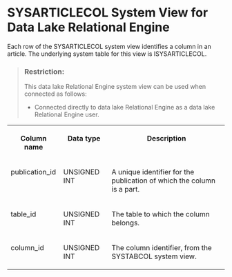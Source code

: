 <!-- loio3be6c15d6c5f1014ae52e9d129434364 -->

# SYSARTICLECOL System View for Data Lake Relational Engine

Each row of the SYSARTICLECOL system view identifies a column in an article. The underlying system table for this view is ISYSARTICLECOL.



> ### Restriction:  
> This data lake Relational Engine system view can be used when connected as follows:
> 
> -   Connected directly to data lake Relational Engine as a data lake Relational Engine user.




<table>
<tr>
<th valign="top">

Column name



</th>
<th valign="top">

Data type



</th>
<th valign="top">

Description



</th>
</tr>
<tr>
<td valign="top">

publication\_id



</td>
<td valign="top">

UNSIGNED INT



</td>
<td valign="top">

A unique identifier for the publication of which the column is a part.



</td>
</tr>
<tr>
<td valign="top">

table\_id



</td>
<td valign="top">

UNSIGNED INT



</td>
<td valign="top">

The table to which the column belongs.



</td>
</tr>
<tr>
<td valign="top">

column\_id



</td>
<td valign="top">

UNSIGNED INT



</td>
<td valign="top">

The column identifier, from the SYSTABCOL system view.



</td>
</tr>
</table>

